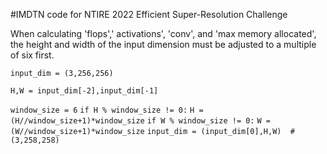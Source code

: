 #IMDTN
code for NTIRE 2022 Efficient Super-Resolution Challenge

When calculating 'flops',' activations', 'conv', and 'max memory allocated', the height and width of the input dimension must be adjusted to a multiple of six first.

`input_dim = (3,256,256)`

`H,W = input_dim[-2],input_dim[-1]`

`window_size = 6`
`if H % window_size != 0:`
  `H = (H//window_size+1)*window_size`
`if W % window_size != 0:`
  `W = (W//window_size+1)*window_size`
`input_dim = (input_dim[0],H,W)  #(3,258,258)`
